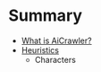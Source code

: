# Summary

* [What is AiCrawler?](docs/what_is_aicrawler.md)
* [Heuristics](docs/Heuristics/heuristics.md)
   * Characters

